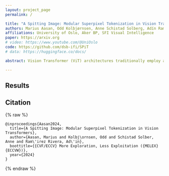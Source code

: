 ```yaml
---
layout: project_page
permalink: /

title: "A Spitting Image: Modular Superpixel Tokenization in Vision Transformers"
authors: Marius Aasan, Odd Kolbjørnsen, Anne Schistad Solberg, Adín Ramirez Rivera
affiliations: University of Oslo, Aker BP, SFI Visual Intelligence  
paper: https://arxiv.org
# video: https://www.youtube.com/@UniOslo
code: https://github.com/dsb-ifi/SPiT
# data: https://huggingface.co/docs/

abstract: Vision Transformer (ViT) architectures traditionally employ a grid-based approach to tokenization independent of the semantic content of an image. We propose a modular superpixel tokenization strategy which decouples tokenization and feature extraction; a shift from contemporary approaches where these are treated as an undifferentiated whole. Using on-line content-aware tokenization and scale- and shape-invariant positional embeddings, we perform experiments and ablations that contrast our approach with patch-based tokenization and randomized partitions as baselines.  We show that our method significantly improves the faithfulness of attributions, gives pixel-level granularity on zero-shot unsupervised dense prediction tasks, while maintaining predictive performance in classification tasks. Our approach provides a modular tokenization framework commensurable with standard architectures, extending the space of ViTs to a larger class of semantically-rich models.

---
```

## Results


## Citation
{% raw %}
```
@inproceedings{Aasan2024,
  title={A Spitting Image: Modular Superpixel Tokenization in Vision Transformers},
  author={Aasan, Marius and Kolbj\ornsen, Odd and Schistad Solber, Anne and Ram\'irez Rivera, Ad\'in},
  boottitle={{CVF/ECCV} More Exploration, Less Exploitation ({MELEX} {ECCVW})},
  year={2024}
}
```
{% endraw %}